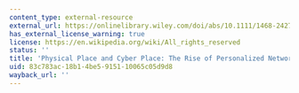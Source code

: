 ```yaml
---
content_type: external-resource
external_url: https://onlinelibrary.wiley.com/doi/abs/10.1111/1468-2427.00309
has_external_license_warning: true
license: https://en.wikipedia.org/wiki/All_rights_reserved
status: ''
title: 'Physical Place and Cyber Place: The Rise of Personalized Networking'
uid: 83c783ac-18b1-4be5-9151-10065c05d9d8
wayback_url: ''
---
```

